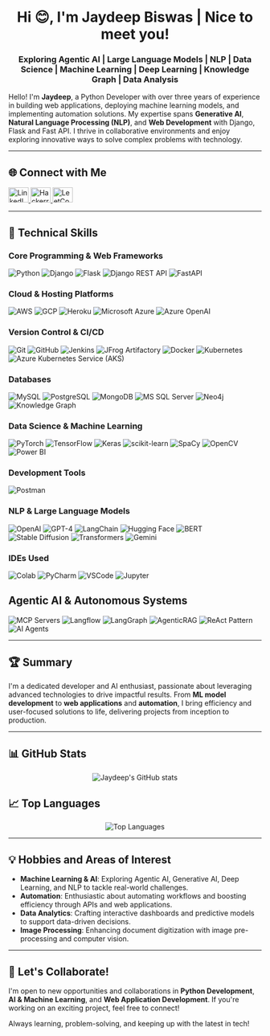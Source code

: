 <h1 align="center">Hi 😊, I'm Jaydeep Biswas | Nice to meet you!</h1>
<h3 align="center">Exploring Agentic AI | Large Language Models | NLP | Data Science | Machine Learning | Deep Learning | Knowledge Graph | Data Analysis</h3>

Hello! I'm **Jaydeep**, a Python Developer with over three years of experience in building web applications, deploying machine learning models, and implementing automation solutions. My expertise spans **Generative AI**, **Natural Language Processing (NLP)**, and **Web Development** with Django, Flask and Fast API. I thrive in collaborative environments and enjoy exploring innovative ways to solve complex problems with technology.

---

## 🌐 Connect with Me

<p align="left">
  <a href="https://www.linkedin.com/in/jaydeep-biswas-9664b0107/" target="_blank">
    <img src="https://raw.githubusercontent.com/rahuldkjain/github-profile-readme-generator/master/src/images/icons/Social/linked-in-alt.svg" alt="LinkedIn" height="30" width="40" />
  </a>
  <a href="https://www.hackerrank.com/profile/jaydeep_biswas21" target="_blank">
    <img src="https://raw.githubusercontent.com/rahuldkjain/github-profile-readme-generator/master/src/images/icons/Social/hackerrank.svg" alt="Hackerrank" height="30" width="40" />
  </a>
  <a href="https://leetcode.com/jaydeepbiswas/" target="_blank">
    <img src="https://raw.githubusercontent.com/rahuldkjain/github-profile-readme-generator/master/src/images/icons/Social/leet-code.svg" alt="LeetCode" height="30" width="40" />
  </a>
</p>

---

## 🔧 Technical Skills

### Core Programming & Web Frameworks
<p align="left">
  <img src="https://img.shields.io/badge/Python-3776AB?style=for-the-badge&logo=python&logoColor=white" alt="Python"/>
  <img src="https://img.shields.io/badge/Django-092E20?style=for-the-badge&logo=django&logoColor=white" alt="Django"/>
  <img src="https://img.shields.io/badge/Flask-000000?style=for-the-badge&logo=flask&logoColor=white" alt="Flask"/>
  <img src="https://img.shields.io/badge/django%20rest-ff1709?style=for-the-badge&logo=django&logoColor=white" alt="Django REST API"/>
  <img src="https://img.shields.io/badge/FastAPI-005571?style=for-the-badge&logo=fastapi&logoColor=white" alt="FastAPI"/>
</p>

### Cloud & Hosting Platforms
<p align="left">
  <img src="https://img.shields.io/badge/Amazon_AWS-FF9900?style=for-the-badge&logo=amazonaws&logoColor=white" alt="AWS"/>
  <img src="https://img.shields.io/badge/Google%20Cloud-4285F4?style=for-the-badge&logo=google-cloud&logoColor=white" alt="GCP"/>
  <img src="https://img.shields.io/badge/Heroku-430098?style=for-the-badge&logo=heroku&logoColor=white" alt="Heroku"/>
  <img src="https://img.shields.io/badge/Microsoft%20Azure-0078D4?style=for-the-badge&logo=microsoft-azure&logoColor=white" alt="Microsoft Azure"/>
  <img src="https://img.shields.io/badge/Azure%20OpenAI-0078D4?style=for-the-badge&logo=openai&logoColor=white" alt="Azure OpenAI"/>
</p>

### Version Control & CI/CD
<p align="left">
  <img src="https://img.shields.io/badge/Git-F05032?style=for-the-badge&logo=git&logoColor=white" alt="Git"/>
  <img src="https://img.shields.io/badge/GitHub-181717?style=for-the-badge&logo=github&logoColor=white" alt="GitHub"/>
  <img src="https://img.shields.io/badge/Jenkins-D24939?style=for-the-badge&logo=jenkins&logoColor=white" alt="Jenkins"/>
  <img src="https://img.shields.io/badge/JFrog%20Artifactory-41BF47?style=for-the-badge&logo=jfrog&logoColor=white" alt="JFrog Artifactory"/>
  <img src="https://img.shields.io/badge/Docker-2496ED?style=for-the-badge&logo=docker&logoColor=white" alt="Docker"/>
  <img src="https://img.shields.io/badge/Kubernetes-326CE5?style=for-the-badge&logo=kubernetes&logoColor=white" alt="Kubernetes"/>
  <img src="https://img.shields.io/badge/AKS-0078D4?style=for-the-badge&logo=microsoft-azure&logoColor=white" alt="Azure Kubernetes Service (AKS)"/>
</p>

### Databases
<p align="left">
  <img src="https://img.shields.io/badge/MySQL-005C84?style=for-the-badge&logo=mysql&logoColor=white" alt="MySQL"/>
  <img src="https://img.shields.io/badge/PostgreSQL-336791?style=for-the-badge&logo=postgresql&logoColor=white" alt="PostgreSQL"/>
  <img src="https://img.shields.io/badge/MongoDB-47A248?style=for-the-badge&logo=mongodb&logoColor=white" alt="MongoDB"/>
  <img src="https://img.shields.io/badge/MS_SQL_Server-CC2927?style=for-the-badge&logo=microsoft-sql-server&logoColor=white" alt="MS SQL Server"/>
  <img src="https://img.shields.io/badge/Neo4j-008CC1?style=for-the-badge&logo=neo4j&logoColor=white" alt="Neo4j"/>
  <img src="https://img.shields.io/badge/Knowledge%20Graph-6A5ACD?style=for-the-badge&logo=semanticweb&logoColor=white" alt="Knowledge Graph"/>
</p>

### Data Science & Machine Learning
<p align="left">
  <img src="https://img.shields.io/badge/PyTorch-EE4C2C?style=for-the-badge&logo=pytorch&logoColor=white" alt="PyTorch"/>
  <img src="https://img.shields.io/badge/TensorFlow-FF6F00?style=for-the-badge&logo=tensorflow&logoColor=white" alt="TensorFlow"/>
  <img src="https://img.shields.io/badge/Keras-FF0000?style=for-the-badge&logo=keras&logoColor=white" alt="Keras"/>
  <img src="https://img.shields.io/badge/scikit--learn-F7931E?style=for-the-badge&logo=scikit-learn&logoColor=white" alt="scikit-learn"/>
  <img src="https://img.shields.io/badge/SpaCy-09A3D5?style=for-the-badge&logo=spacy&logoColor=white" alt="SpaCy"/>
  <img src="https://img.shields.io/badge/OpenCV-5C3EE8?style=for-the-badge&logo=opencv&logoColor=white" alt="OpenCV"/>
  <img src="https://img.shields.io/badge/Power%20BI-F2C811?style=for-the-badge&logo=power-bi&logoColor=white" alt="Power BI"/>
</p>

### Development Tools
<p align="left">
  <img src="https://img.shields.io/badge/Postman-FF6C37?style=for-the-badge&logo=postman&logoColor=white" alt="Postman"/>
</p>

### NLP & Large Language Models
<p align="left">
  <img src="https://img.shields.io/badge/OpenAI-412991?style=for-the-badge&logo=openai&logoColor=white" alt="OpenAI"/>
  <img src="https://img.shields.io/badge/GPT--4-412991?style=for-the-badge&logo=openai&logoColor=white" alt="GPT-4"/>
  <img src="https://img.shields.io/badge/LangChain-303A3A?style=for-the-badge&logo=langchain&logoColor=white" alt="LangChain"/>
  <img src="https://img.shields.io/badge/Hugging%20Face-FAC42F?style=for-the-badge&logo=hugging-face&logoColor=black" alt="Hugging Face"/>
  <img src="https://img.shields.io/badge/BERT-FFCC00?style=for-the-badge&logo=bert&logoColor=black" alt="BERT"/>
  <img src="https://img.shields.io/badge/Stable%20Diffusion-808080?style=for-the-badge&logo=stablediffusion&logoColor=white" alt="Stable Diffusion"/>
  <img src="https://img.shields.io/badge/Transformers-DB0071?style=for-the-badge&logo=transformers&logoColor=white" alt="Transformers"/>
  <img src="https://img.shields.io/badge/Google%20Gemini-8E75B2?style=for-the-badge&logo=googlegemini&logoColor=white" alt="Gemini"/>
</p>

### IDEs Used
<p align="left">
  <img src="https://img.shields.io/badge/Colab-F9AB00?style=for-the-badge&logo=googlecolab&color=525252" alt="Colab"/>
  <img src="https://img.shields.io/badge/PyCharm-000000.svg?&style=for-the-badge&logo=PyCharm&logoColor=white" alt="PyCharm"/>
  <img src="https://img.shields.io/badge/VSCode-0078D4?style=for-the-badge&logo=visual%20studio%20code&logoColor=white" alt="VSCode"/>
  <img src="https://img.shields.io/badge/Jupyter-F37626.svg?&style=for-the-badge&logo=Jupyter&logoColor=white" alt="Jupyter"/>
</p>

## Agentic AI & Autonomous Systems

<p align="left">
  <img src="https://img.shields.io/badge/MCP_Servers-FF9900?style=for-the-badge&logo=openai&logoColor=white" alt="MCP Servers"/>
  <img src="https://img.shields.io/badge/Langflow-8A2BE2?style=for-the-badge&logo=openai&logoColor=white" alt="Langflow"/>
  <img src="https://img.shields.io/badge/LangGraph-2D2D2D?style=for-the-badge&logo=langchain&logoColor=white" alt="LangGraph"/>
  <img src="https://img.shields.io/badge/AgenticRAG-008080?style=for-the-badge&logo=agent&logoColor=white" alt="AgenticRAG"/>
  <img src="https://img.shields.io/badge/ReAct_Pattern-000000?style=for-the-badge&logo=openai&logoColor=white" alt="ReAct Pattern"/>
  <img src="https://img.shields.io/badge/AI_Agents-0A9396?style=for-the-badge&logo=openai&logoColor=white" alt="AI Agents"/>
</p>

---

## 🏆 Summary

I'm a dedicated developer and AI enthusiast, passionate about leveraging advanced technologies to drive impactful results. From **ML model development** to **web applications** and **automation**, I bring efficiency and user-focused solutions to life, delivering projects from inception to production.

---

## 📊 GitHub Stats

<p align="center">
  <img src="https://github-readme-stats.vercel.app/api?username=jaydeep-b21&show_icons=true&theme=ambient_gradient" alt="Jaydeep's GitHub stats"/>
</p>

## 📈 Top Languages

<p align="center">
  <img src="https://github-readme-stats.vercel.app/api/top-langs/?username=jaydeep-b21&layout=compact&theme=shadow_blue" alt="Top Languages"/>
</p>

---

## 💡 Hobbies and Areas of Interest

- **Machine Learning & AI**: Exploring Agentic AI, Generative AI, Deep Learning, and NLP to tackle real-world challenges.
- **Automation**: Enthusiastic about automating workflows and boosting efficiency through APIs and web applications.
- **Data Analytics**: Crafting interactive dashboards and predictive models to support data-driven decisions.
- **Image Processing**: Enhancing document digitization with image pre-processing and computer vision.

---

## 🚀 Let's Collaborate!

I'm open to new opportunities and collaborations in **Python Development**, **AI & Machine Learning**, and **Web Application Development**. If you're working on an exciting project, feel free to connect!

Always learning, problem-solving, and keeping up with the latest in tech!
